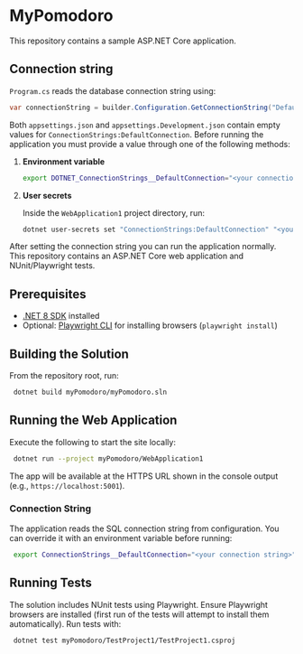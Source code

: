 # MyPomodoro


This repository contains a sample ASP.NET Core application.

## Connection string

`Program.cs` reads the database connection string using:

```csharp
var connectionString = builder.Configuration.GetConnectionString("DefaultConnection");
```

Both `appsettings.json` and `appsettings.Development.json` contain empty values for `ConnectionStrings:DefaultConnection`. Before running the application you must provide a value through one of the following methods:

1. **Environment variable**

   ```bash
   export DOTNET_ConnectionStrings__DefaultConnection="<your connection string>"
   ```

2. **User secrets**

   Inside the `WebApplication1` project directory, run:

   ```bash
   dotnet user-secrets set "ConnectionStrings:DefaultConnection" "<your connection string>"
   ```

After setting the connection string you can run the application normally.
This repository contains an ASP.NET Core web application and NUnit/Playwright tests.

## Prerequisites

- [.NET 8 SDK](https://dotnet.microsoft.com/) installed
- Optional: [Playwright CLI](https://playwright.dev/dotnet/docs/intro) for installing browsers (`playwright install`)

## Building the Solution

From the repository root, run:

```bash
 dotnet build myPomodoro/myPomodoro.sln
```

## Running the Web Application

Execute the following to start the site locally:

```bash
 dotnet run --project myPomodoro/WebApplication1
```

The app will be available at the HTTPS URL shown in the console output (e.g., `https://localhost:5001`).

### Connection String

The application reads the SQL connection string from configuration. You can override it with an environment variable before running:

```bash
 export ConnectionStrings__DefaultConnection="<your connection string>"
```

## Running Tests

The solution includes NUnit tests using Playwright. Ensure Playwright browsers are installed (first run of the tests will attempt to install them automatically). Run tests with:

```bash
 dotnet test myPomodoro/TestProject1/TestProject1.csproj
```

